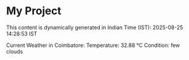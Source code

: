 # My Project

This content is dynamically generated in Indian Time (IST): 2025-08-25 14:28:53 IST


Current Weather in Coimbatore:
Temperature: 32.88 °C
Condition: few clouds
